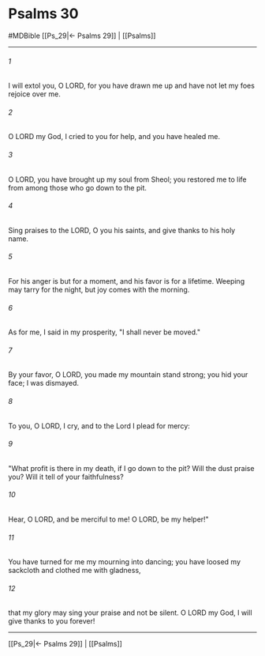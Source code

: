 # Psalms 30
#MDBible
[[Ps_29|← Psalms 29]] | [[Psalms]]

***

###### 1 

I will extol you, O LORD, for you have drawn me up and have not let my foes rejoice over me. 

###### 2 

O LORD my God, I cried to you for help, and you have healed me. 

###### 3 

O LORD, you have brought up my soul from Sheol; you restored me to life from among those who go down to the pit. 

###### 4 

Sing praises to the LORD, O you his saints, and give thanks to his holy name. 

###### 5 

For his anger is but for a moment, and his favor is for a lifetime. Weeping may tarry for the night, but joy comes with the morning. 

###### 6 

As for me, I said in my prosperity, "I shall never be moved." 

###### 7 

By your favor, O LORD, you made my mountain stand strong; you hid your face; I was dismayed. 

###### 8 

To you, O LORD, I cry, and to the Lord I plead for mercy: 

###### 9 

"What profit is there in my death, if I go down to the pit? Will the dust praise you? Will it tell of your faithfulness? 

###### 10 

Hear, O LORD, and be merciful to me! O LORD, be my helper!" 

###### 11 

You have turned for me my mourning into dancing; you have loosed my sackcloth and clothed me with gladness, 

###### 12 

that my glory may sing your praise and not be silent. O LORD my God, I will give thanks to you forever! 

***

[[Ps_29|← Psalms 29]] | [[Psalms]]
